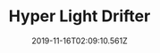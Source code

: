 ---
title: Hyper Light Drifter
artist: Disasterpeace
date: 2019-11-16T02:09:10.561Z
cover: tumblr_oondm7xmeq1vfaqyoo1_1280.jpg
styles:
  - Pensive
  - Chiptunes
  - Ambiance
links:
  spotify: https://play.spotify.com/album/358HhLekPvkg13A1dDPfhT
  youtube: https://music.youtube.com/watch?v=rbg6D7CwId4
  applemusic: https://itunes.apple.com/us/album/hyper-light-drifter/1105137237?uo=4
  soundcloud: ""
  bandcamp: https://music.disasterpeace.com/album/hyper-light-drifter
  googleplay: https://play.google.com/music/m/Bmvf6ci4w5zbit3omul6p4zizle?signup_if_needed=1
  deezer: https://www.deezer.com/album/13049714
---